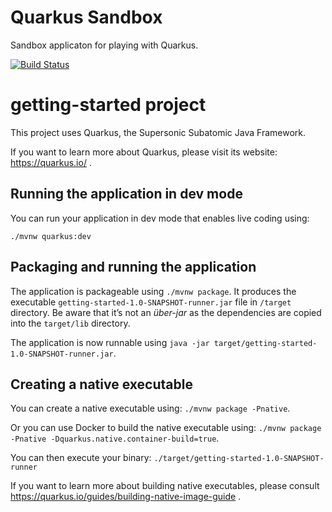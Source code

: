 # Quarkus Sandbox

Sandbox applicaton for playing with Quarkus.

[![Build Status](https://cloud.drone.io/api/badges/toaler/quarkus-sandbox/status.svg)](https://cloud.drone.io/toaler/quarkus-sandbox)

# getting-started project

This project uses Quarkus, the Supersonic Subatomic Java Framework.

If you want to learn more about Quarkus, please visit its website: https://quarkus.io/ .

## Running the application in dev mode

You can run your application in dev mode that enables live coding using:
```
./mvnw quarkus:dev
```

## Packaging and running the application

The application is packageable using `./mvnw package`.
It produces the executable `getting-started-1.0-SNAPSHOT-runner.jar` file in `/target` directory.
Be aware that it’s not an _über-jar_ as the dependencies are copied into the `target/lib` directory.

The application is now runnable using `java -jar target/getting-started-1.0-SNAPSHOT-runner.jar`.

## Creating a native executable

You can create a native executable using: `./mvnw package -Pnative`.

Or you can use Docker to build the native executable using: `./mvnw package -Pnative -Dquarkus.native.container-build=true`.

You can then execute your binary: `./target/getting-started-1.0-SNAPSHOT-runner`

If you want to learn more about building native executables, please consult https://quarkus.io/guides/building-native-image-guide .
